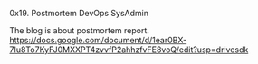 0x19. Postmortem
DevOps
SysAdmin

The blog is about postmortem report.
https://docs.google.com/document/d/1ear0BX-7Iu8To7KyFJ0MXXPT4zvvfP2ahhzfvFE8voQ/edit?usp=drivesdk
